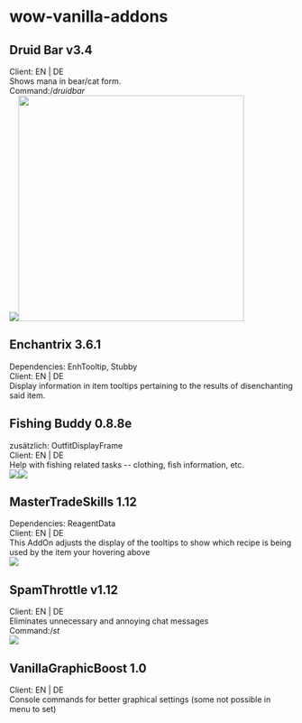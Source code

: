 # wow-vanilla-addons<br>
## Druid Bar v3.4
Client: EN | DE<br>
Shows mana in bear/cat form.<br>
Command:/*druidbar*<br>
<img src="https://image.ibb.co/ijT7yQ/druidbar01.jpg"/><img src="https://image.ibb.co/keRGsk/druidbar02.jpg" width="400"/>

## Enchantrix 3.6.1
Dependencies: EnhTooltip, Stubby<br>
Client: EN | DE<br>
Display information in item tooltips pertaining to the results of disenchanting said item.<br>

## Fishing Buddy 0.8.8e
zusätzlich: OutfitDisplayFrame<br>
Client: EN | DE<br>
Help with fishing related tasks -- clothing, fish information, etc.<br>
<img src="https://image.ibb.co/jk8cf5/fishingbuddy1.jpg"/><img src="https://image.ibb.co/mBycf5/fishingbuddy2.jpg"/>

## MasterTradeSkills 1.12
Dependencies: ReagentData<br>
Client: EN | DE<br>
This AddOn adjusts the display of the tooltips to show which recipe is being used by the item your hovering above<br>
<img src="https://image.ibb.co/gxv17k/mastertradeskills.jpg"/>

## SpamThrottle v1.12
Client: EN | DE<br>
Eliminates unnecessary and annoying chat messages<br>
Command:/*st*<br>
<img src="https://image.ibb.co/h6cZdQ/spamthrottle.jpg"/>
## VanillaGraphicBoost 1.0
Client: EN | DE<br>
Console commands for better graphical settings (some not possible in menu to set)<br>
